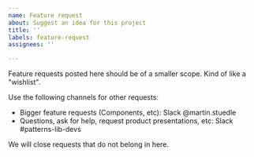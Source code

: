 ```yaml
---
name: Feature request
about: Suggest an idea for this project
title: ''
labels: feature-request
assignees: ''

---
```


Feature requests posted here should be of a smaller scope. Kind of like a "wishlist".

Use the following channels for other requests:
- Bigger feature requests (Components, etc): Slack @martin.stuedle
- Questions, ask for help, request product presentations, etc: Slack #patterns-lib-devs

We will close requests that do not belong in here.

